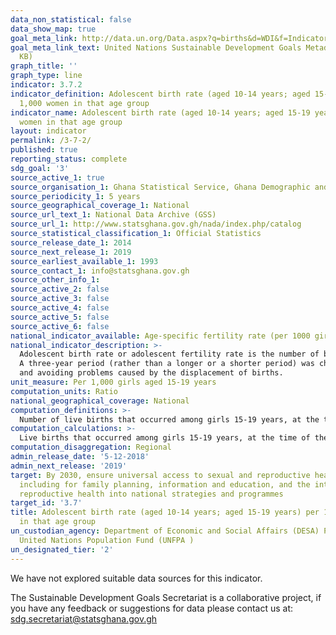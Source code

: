 ```yaml
---
data_non_statistical: false
data_show_map: true
goal_meta_link: http://data.un.org/Data.aspx?q=births&d=WDI&f=Indicator_Code%3aSP.ADO.TFRT
goal_meta_link_text: United Nations Sustainable Development Goals Metadata (PDF 90.8
  KB)
graph_title: ''
graph_type: line
indicator: 3.7.2
indicator_definition: Adolescent birth rate (aged 10-14 years; aged 15-19 years) per
  1,000 women in that age group
indicator_name: Adolescent birth rate (aged 10-14 years; aged 15-19 years) per 1,000
  women in that age group
layout: indicator
permalink: /3-7-2/
published: true
reporting_status: complete
sdg_goal: '3'
source_active_1: true
source_organisation_1: Ghana Statistical Service, Ghana Demographic and Health Survey
source_periodicity_1: 5 years 
source_geographical_coverage_1: National
source_url_text_1: National Data Archive (GSS)
source_url_1: http://www.statsghana.gov.gh/nada/index.php/catalog
source_statistical_classification_1: Official Statistics
source_release_date_1: 2014
source_next_release_1: 2019
source_earliest_available_1: 1993
source_contact_1: info@statsghana.gov.gh
source_other_info_1:
source_active_2: false
source_active_3: false
source_active_4: false
source_active_5: false
source_active_6: false
national_indicator_available: Age-specific fertility rate (per 1000 girls aged 15–19 years)
national_indicator_description: >-
  Adolescent birth rate or adolescent fertility rate is the number of births per thousand girls aged 15-19 years. These rates are presented for the three-year period preceding the survey. 
  A three-year period (rather than a longer or a shorter period) was chosen to calculate rates as a balanced response to provide the most current information, reducing sampling error, 
  and avoiding problems caused by the displacement of births.
unit_measure: Per 1,000 girls aged 15-19 years
computation_units: Ratio
national_geographical_coverage: National
computation_definitions: >-
  Number of live births that occurred among girls 15-19 years, at the time of the child's birth, in the period 1 to 36 months preceding the survey (determined from the date of interview and date of birth of the child) per the number of woman-years lived by the girls aged 15-19 years during the 3 years preceding the survey.
computation_calculations: >-
  Live births that occurred among girls 15-19 years, at the time of the child's birth, in the period 1 to 36 months preceding the survey (determined from the date of interview and date of birth of the child) divided by number of woman-years lived by the girls aged 15-19 years during the period.
computation_disaggregation: Regional
admin_release_date: '5-12-2018'	
admin_next_release: '2019'
target: By 2030, ensure universal access to sexual and reproductive health-care services,
  including for family planning, information and education, and the integration of
  reproductive health into national strategies and programmes
target_id: '3.7'
title: Adolescent birth rate (aged 10-14 years; aged 15-19 years) per 1,000 women
  in that age group
un_custodian_agency: Department of Economic and Social Affairs (DESA) Population Division
  United Nations Population Fund (UNFPA )
un_designated_tier: '2'
---
```

We have not explored suitable data sources for this indicator.

The Sustainable Development Goals Secretariat is a collaborative project, if you have any feedback or suggestions for data please contact us at: sdg.secretariat@statsghana.gov.gh
